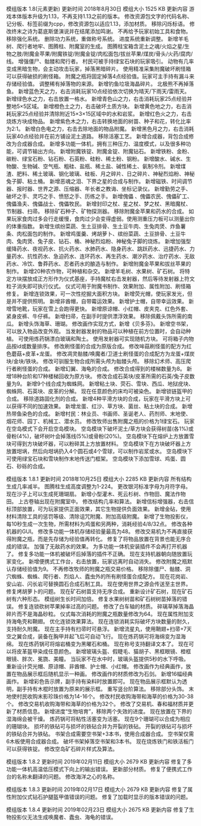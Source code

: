 模组版本 1.8(元素更新)
更新时间 2018年8月30日
模组大小 1525 KB
更新内容
游戏本体版本升级为1.13，不再支持1.13之前的版本。
修改资源包文字的代码名称、记分板、标签前缀为cpp，修改资源包以适应1.13，添加材质。
移除闪烁标语。
修改终末之诗为葛底斯堡演说并在结尾添加鸣谢。
不再给予玩家初始工具和食物。
移除强化系统。
删除功力系统，重做称号系统。
进度系统重新调整。
新增羊毛树、爬行者地牢、图腾柱、附魔室的生成。
图腾柱宝箱含泥土之魂/火焰之星/生物之肢/附魔金苹果/附魔铁锭/附魔金锭/肉松面包/拔丝苹果/煤炭/骨头/火药/腐肉/线。
增强僵尸、骷髅和爬行者。
村民可被手持绿宝石块的玩家吸引。
动物有几率变成黑暗生物，会主动攻击玩家，掉落黑暗碎片。
使用精准采集附魔破坏刷怪箱可以获得破损的刷怪箱。
附魔之瓶将固定掉落4点经验值。玩家可主手持有漏斗来存储经验值。
调整稀有掉落物的来源。
新增钓鱼垃圾海晶碎片。
北极熊不再掉落鱼。
新增蓝色天之力，右击消耗玩家10点经验依次切换为晴天/下雨天/雷雨天。
新增绿色水之力，右击放置一格水。
新增青色山之力，右击消耗玩家25点经验并整地5×5区域。
新增橙色土之力，右击破坏土质方块。
新增黄色地之力，右击消耗玩家25点经验并清除附近15×3×15区域中的水和岩浆。
新增红色火之力，右击烧炼方块成物品。
新增紫色木之力，右击转换地面的树苗、种子和花，转化比率为2:1。
新增白色电之力，右击去除地面的物品附魔。
新增黑色月之力，右击消耗玩家40点经验并在前方铺设泥土道路。
移除活塞工艺。
新增合成器，背包合成修改为合成器合成。
新增多功能一体机，拥有三种压力、温度模式，以及很多种功能，可调节输出方向。
新增附魔铁锭、附魔金锭、附魔钻石。
新增铁粉、金粉、碳粉、绿宝石粉、钻石粉、石英粉、硅粉、稀土粉、钢粉。
新增酸水、碱水、生物酸、生物碱、空气瓶、粗硅、盐瓶、稀土盐、碱性稀土、氨制冷剂。
新增煤渣、肥料、稀土玻璃、钢化玻璃、硅板、月之碎片、日之碎片、神秘烈焰粉、神秘兔子脚、粘土桶。
新增恶魂之泪、下界之星的合成与制作。
新增磁铁、时间调节器、报时器、世界之源、压缩器、年长者之教诲、坐标记录仪。
新增勤劳之手、破坏之手、灵巧之手、愤怒之手、历练之手。
新增傀儡 、傀儡农民、傀儡矿工、傀儡渔夫、傀儡战士、傀儡牧民。
新增封印之杖、星之杖、梦之杖、黑暗魔杖、节制器、扫帚。
移除矿石种子、矿物探测器。
移除附魔金苹果和药水的合成。
如果玩家食肉过多会行走缓慢，食肉过少会变得虚弱。使用测重压力板可以测量出你的体重指数。
新增生缤纷菜蔬、生土豆排骨、生土豆牛肉、生兔肉煲、炸鱼薯条、肉松面包的制作。
新增鸡蛋羹、烤胡萝卜、缤纷菜蔬、土豆排骨、土豆牛肉、兔肉煲、兔子皮、钻石、桶、神秘烈焰粉、神秘兔子脚的烧炼。
新增加强型缓降药水、夜视药水、抗火药水、水肺药水、隐身药水、跳跃药水、迅捷药水、力量药水、抗性药水、急迫药水、连环药水、再生药水、潮汐药水、治疗药水、无敌药水、冷饮、鲁莽药水、忍者药水的酿造与制作。
新增附魔金苹果和拔丝苹果的制作。
新增20种农作物，可种植和杂交。
新增羊毛树、水果树、矿石树。
将特定方块摆放成正方形作为仪式基座，手持魔杖右击发射器，然后等待发射器上符文粒子消失即可执行仪式。
仪式可用于附魔书制作、效果附加、属性附加、刷怪箱修复。
新增连锁效果，可一次性挖掘大面积方块。
新增荧光帽，使玩家发光，但是并不提供照明。
新增非酋帽，自带霉运效果。
新增护士帽，自带幸运效果。
新增雪地靴，玩家在雪上会跑得更快。
新增原谅帽、小红帽、皮夹克、红色外套、紧身皮裤、牛仔裤。
新增扫帚，在副手时提供漂浮效果。
移除佩戴头饰所需的南瓜。
新增头饰海草、珊瑚。
修改画作实现方式，新增《贝多芬》。
新增空书架，可以放入物品改变外观。
当发射器发射的物品可以种植在前方位置时，会自动种植。
可使用炼药锅漂白玻璃和陶土。
使用发射器可实现随机方块。
可将箱子内物品按id或数量排序。
修改刷怪蛋的合成为原版合成。
修改哞菇刷怪蛋的配方为红色蘑菇+皮革+龙蛋。
修改凋灵骷髅/唤魔者/卫道士刷怪蛋的合成配方为龙蛋+煤炭块/金块/铁块。
修改可驯服生物合成所需头颅为骷髅头颅。
移除幻术师、高压爬行者刷怪蛋的合成。
新增幻翼、海龟的合成。
修改合成得到的楼梯数量为8。
新增18种台阶和17种楼梯回收为原方块。
修改合成石英块/皮革所需的石英/兔子皮数量为9。
新增9个线合成为蜘蛛网。
新增粘土块、荧石、雪块、西瓜、地狱疣块、蜘蛛网、石英块、皮革的分解。
现在任意颜色的床均可被染色。
新增锁链盔甲的合成。
移除道路固化剂的合成。
新增4种平滑方块的合成，玩家在平滑方块上可以获得不同的加速效果。
新增龙蛋、红沙、草方块、菌丝、粘土块的合成。
新增热带鱼染色的合成。
新增村民：林业员、书画师、圣诞老人、药剂师、末地使、烟花师、园丁、机械工、潜水员。
修改牧师出售附魔之瓶的价格为1绿宝石。
玩家在空岛模式下会开启空岛模块。
空岛模块下破坏泥土/草方块会获得树苗(各1%)或骨粉(4%)，破坏树叶会掉落线(5%)或骨粉(20%)。
空岛模块下在熔炉上方放置雪块可得到方块破坏器，可以粉碎其上方放置材料。
空岛模块下在方块破坏器上方放置坩埚，然后向坩埚扔入4个圆石或4个雪球，可以制作岩浆或水。
空岛模块下可使用绿宝石块和雪块制作末地传送门框架。
空岛模块下添加雪球、鸡蛋、圆石、砂砾的合成。

模组版本 1.8.1
更新时间 2018年10月25日
模组大小 2285 KB
更新内容
所有结构生成几率减半。
图腾柱生成高度调整为1-224。
更改银河标准字母为月符字母。
现在沙子上可以生成死珊瑚扇。
新增小型灌木、死云杉树、作物田、魔法作物田。
上古卷轴出现在附魔室中。
修改结构几率和算法。
新增信标增强器，右击信标顶部放置，可为玩家提供正面效果，其它生物提供负面效果。
新增金砧，使用材料清除工具的惩罚等级、清除诅咒附魔、附加高级附魔。
新增了生物投影仪，每10秒生成一次生物，所需材料为鸡蛋和另两种，消耗经验4/8/32点。
修改各种机器的GUI。
修改多功能一体机存储经验量最高为48。
修改交易机为不再直接获得附魔之瓶，而是先存储为经验值再转化。
修复了将物品放置在背景也能无序合成的错误。
加强了无敌药水的效果。
为多功能一体机安装插件不会再打开机器了。
修复多功能一体机被破坏后掉落的插件不正确。
现在支持机器朝向随放置玩家变化。
新增便携式工作台，右击放置，玩家远离时自动消失。
修改附魔之瓶默认存储经验值为9。
不再修改牧师的附魔之瓶交易价格。
移除除僵尸、骷髅、洞穴蜘蛛、蜘蛛、爬行者、烈焰人、蠹虫外的所有刷怪蛋合成配方。
现在花岗岩、安山岩、闪长岩可替换圆石合成石制工具。
现在使用世界之源会传送至主世界。
修复烤胡萝卜的问题。
现在矿石树苗支持无序合成。
重新设计矿石树，现在矿石树有六种形态。
模组树生长时间加倍。
修复水果树树苗和矿石树树苗掉落的错误。
修复连锁砍树苹果掉率过高的问题。
修改了白车轴的材质。
碎璃草掉落海晶碎片而不是海晶砂粒。
仪式每次消耗的附魔之瓶数量修改为64。
现在属性附加支持海龟壳和鞘翅。
优化连锁效果算法。
现在连锁消耗实际破坏方块数量的耐久，支持耐久附魔。
现在主手持有扫帚时可悬浮。
新增流星丸，使用鞘翅+扫帚+7天空之翼合成，装备在胸甲并起飞后可自动飞行。
现在炼药锅可将海绵变为湿海绵。
现在炼药锅可将熔岩桶变为黑曜石和桶。
现在称号支持翻译文本了。
现在可以将皮革盔甲染成任意颜色。
新增玻璃头盔、假睫毛、猫胡子、黑框眼镜、橙框眼镜、胖次、冕旒、美瞳。
当玩家不在水中时，玻璃头盔提供5秒的水下呼吸。
重新设计荧光帽、原谅帽、非酋帽、护士帽、小红帽。
修改画作为经典画作，放置在物品展示框后随机显示一种画。
修改画作的材质修改为石剑。
新增16幅经典画作。
新增彩色告示牌，副手持有染料时放置即可。
现在物品展示框默认为透明，副手持有木棍时放置为原来的展示框。
重写竖台阶算法。
移除部分头饰。
末地使村民收购末影珍珠价格为14-16个。
修改村民收购海带和海草的价格为30-38个。
修改交易机收购海带和海草的价格为32个。
修改了交易机、春和福材质并更新了材质信息。
新增进度“生物培育”，移除两个失效的进度。
现在放置在下界的湿海绵会被干燥。
炼药锅可将粘性活塞变为活塞。
现在9个珊瑚可以合成为相应的珊瑚块。
损坏的铁砧可与损坏的铁砧合并为开裂的铁砧。
开裂的铁砧可与损坏的铁砧合并为铁砧。
书架合成需要空书架+3本书，使用合成器合成。
空书架仅需6木板使用合成器合成。
破坏书架掉落空书架和3本书。
现在烧炼铁门和铁活板门可以获得铁锭。
修改空岛矿石碎片样式及算法。

模组版本 1.8.2
更新时间 2019年02月11日
模组大小 2679 KB
更新内容
修复了多功能一体机高温低压模式下向上的输出错误。
更新部分材质。
修复了便携式工作台的名称未翻译的问题。
修改海洋之心的名称。

模组版本 1.8.3
更新时间 2019年02月17日
模组大小 2679 KB
更新内容
修复了属性附加仪式钻石护腿盔甲值错误的问题。
修复了加载时显示的版本错误的问题。

模组版本 1.8.4
更新时间 2019年02月23日
模组大小 2675 KB
更新内容
修复了生物投影仪无法生成唤魔者、蠹虫、海龟的错误。
